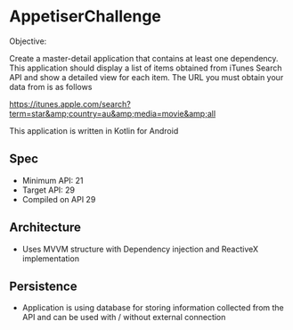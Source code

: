 # AppetiserChallenge

Objective: 

Create a master-detail application that contains at least one dependency. This application should display a list of items obtained from iTunes Search API and show a detailed view for each item. The URL you must obtain your data from is as follows

https://itunes.apple.com/search?term=star&amp;country=au&amp;media=movie&amp;all

This application is written in Kotlin for Android

## Spec
* Minimum API: 21
* Target API: 29
* Compiled on API 29

## Architecture
* Uses MVVM structure with Dependency injection and ReactiveX implementation

## Persistence
* Application is using database for storing information collected from the API and can be used with / without external connection

